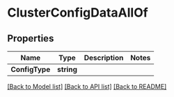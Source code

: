 # ClusterConfigDataAllOf

## Properties

Name | Type | Description | Notes
------------ | ------------- | ------------- | -------------
**ConfigType** | **string** |  | 

[[Back to Model list]](../README.md#documentation-for-models) [[Back to API list]](../README.md#documentation-for-api-endpoints) [[Back to README]](../README.md)


